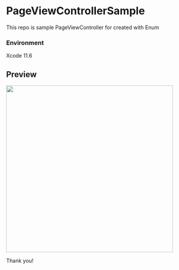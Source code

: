 # PageViewControllerSample

This repo is sample PageViewController for created with Enum

### Environment
Xcode 11.6

## Preview
<img src="https://user-images.githubusercontent.com/46619995/88675317-c8bc4c00-d125-11ea-848e-01d15a2e8460.gif" width="450">

Thank you!
